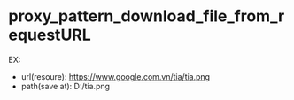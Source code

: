# proxy_pattern_download_file_from_requestURL
EX: 
- url(resoure): https://www.google.com.vn/tia/tia.png
- path(save at): D:/tia.png
